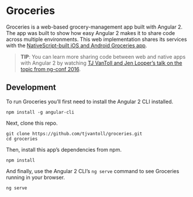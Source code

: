 # Groceries

Groceries is a web-based grocery-management app built with Angular 2. The app was built to show how easy Angular 2 makes it to share code across multiple environments. This web implementation shares its services with the [NativeScript-built iOS and Android Groceries app](https://github.com/NativeScript/sample-Groceries).

> **TIP**: You can learn more sharing code between web and native apps with Angular 2 by watching [TJ VanToll and Jen Looper’s talk on the topic from ng-conf 2016](https://www.youtube.com/watch?v=R3nyG2xtzeQ).

## Development

To run Groceries you’ll first need to install the Angular 2 CLI installed.

```
npm install -g angular-cli
```

Next, clone this repo.

```
git clone https://github.com/tjvantoll/groceries.git
cd groceries
```

Then, install this app’s dependencies from npm.

```
npm install
```

And finally, use the Angular 2 CLI’s `ng serve` command to see Groceries running in your browser.

```
ng serve
```